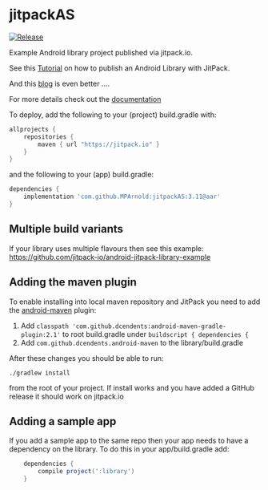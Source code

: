 # jitpackAS

[![Release](https://jitpack.io/v/MPArnold/jitpackAS.svg)](https://jitpack.io/#MPArnold/jitpackAS)

Example Android library project published via jitpack.io.

See this [Tutorial](https://medium.com/@ome450901/publish-an-android-library-by-jitpack-a0342684cbd0) on how to publish an Android Library with JitPack.

And this [blog]() is even better ....

For more details check out the [documentation](https://github.com/jitpack/jitpack.io/blob/master/ANDROID.md)

To deploy, add the following to your (project) build.gradle with:
```gradle
allprojects {
    repositories {
        maven { url "https://jitpack.io" }
    }
}
```
and the following to your (app) build.gradle:

```gradle
dependencies {
    implementation 'com.github.MPArnold:jitpackAS:3.11@aar'
}
```

## Multiple build variants

If your library uses multiple flavours then see this example:
https://github.com/jitpack-io/android-jitpack-library-example

## Adding the maven plugin

To enable installing into local maven repository and JitPack you need to add the [android-maven](https://github.com/dcendents/android-maven-gradle-plugin) plugin:

1. Add `classpath 'com.github.dcendents:android-maven-gradle-plugin:2.1'` to root build.gradle under `buildscript { dependencies {`
2. Add `com.github.dcendents.android-maven` to the library/build.gradle

After these changes you should be able to run:

    ./gradlew install
    
from the root of your project. If install works and you have added a GitHub release it should work on jitpack.io

## Adding a sample app 

If you add a sample app to the same repo then your app needs to have a dependency on the library. To do this in your app/build.gradle add:

```gradle
    dependencies {
        compile project(':library')
    }
```
